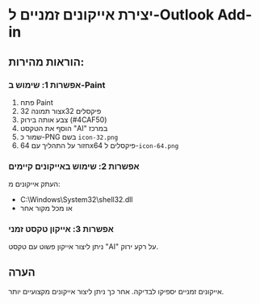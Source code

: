 # יצירת אייקונים זמניים ל-Outlook Add-in

## הוראות מהירות:

### אפשרות 1: שימוש ב-Paint
1. פתח Paint
2. צור תמונה 32x32 פיקסלים
3. צבע אותה בירוק (#4CAF50)
4. הוסף את הטקסט "AI" במרכז
5. שמור כ-PNG בשם `icon-32.png`
6. חזור על התהליך עם 64x64 פיקסלים ל-`icon-64.png`

### אפשרות 2: שימוש באייקונים קיימים
העתק אייקונים מ:
- C:\Windows\System32\shell32.dll
- או מכל מקור אחר

### אפשרות 3: אייקון טקסט זמני
ניתן ליצור אייקון פשוט עם טקסט "AI" על רקע ירוק.

## הערה
אייקונים זמניים יספיקו לבדיקה. אחר כך ניתן ליצור אייקונים מקצועיים יותר.






